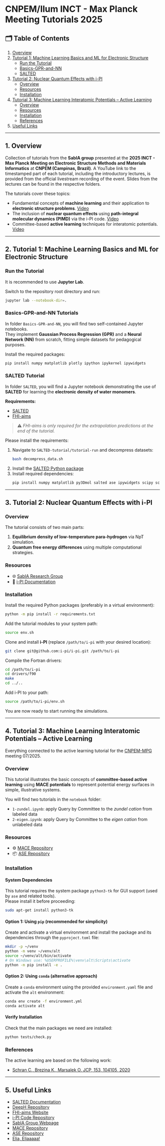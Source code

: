 # CNPEM/Ilum INCT - Max Planck Meeting Tutorials 2025

## 🗂️ Table of Contents

1. [Overview](#1-overview)
2. [Tutorial 1: Machine Learning Basics and ML for Electronic Structure](#2-tutorial-1-machine-learning-basics-and-ml-for-electronic-structure)
   - [Run the Tutorial](#run-the-tutorial)
   - [Basics-GPR-and-NN](#basics-gprandnn-tutorials)
   - [SALTED](#salted-tutorial)
3. [Tutorial 2: Nuclear Quantum Effects with i-PI](#3-tutorial-2-nuclear-quantum-effects-with-i-pi)
   - [Overview](#overview-1)
   - [Resources](#resources)
   - [Installation](#installation)
4. [Tutorial 3: Machine Learning Interatomic Potentials – Active Learning](#4-tutorial-3-machine-learning-interatomic-potentials--active-learning)
   - [Overview](#overview-2)
   - [Resources](#resources-1)
   - [Installation](#installation-1)
   - [References](#references-1)
5. [Useful Links](#5-references-and-links)

---

## 1. Overview

Collection of tutorials from the **SabIA group** presented at the **2025 INCT - Max Planck Meeting on Electronic Structure Methods and Materials Informatics** at **CNPEM (Campinas, Brazil)**. A YouTube link to the timestamped part of each tutorial, including the introductory lectures, is provided from the official livestream recording of the event. Slides from the lectures can be found in the respective folders.

The tutorials cover these topics:

- Fundamental concepts of **machine learning** and their application to **electronic structure problems**. [Video](https://www.youtube.com/watch?v=V9wDgLjeJoE&t=1s)
- The inclusion of **nuclear quantum effects** using **path-integral molecular dynamics (PIMD)** via the i-PI code. [Video](https://www.youtube.com/live/5TakNe0Yn4s?si=RXdVgpIzREhmNhuJ&t=5138)
- Committee-based **active learning** techniques for interatomic potentials. [Video](https://www.youtube.com/live/f_u3txNm5wc?si=MwUiH9qFrJjYzrHU&t=7040)

---

## 2. Tutorial 1: Machine Learning Basics and ML for Electronic Structure

### Run the Tutorial

It is recommended to use **Jupyter Lab**.

Switch to the repository root directory and run:
```bash
jupyter lab --notebook-dir=.
```

### Basics-GPR-and-NN Tutorials

In folder `Basics-GPR-and-NN`, you will find two self-contained Jupyter notebooks.  
They implement **Gaussian Process Regression (GPR)** and a **Neural Network (NN)** from scratch, fitting simple datasets for pedagogical purposes.

Install the required packages:

```bash
pip install numpy matplotlib plotly ipython ipykernel ipywidgets
```

### SALTED Tutorial

In folder `SALTED`, you will find a Jupyter notebook demonstrating the use of **SALTED** for learning the **electronic density of water monomers**.

**Requirements:**
- [SALTED](https://salted.readthedocs.io/en/latest/installation/)
- [FHI-aims](https://fhi-aims.org/get-the-code-menu/license-academia)

> ⚠️ *FHI-aims is only required for the extrapolation predictions at the end of the tutorial.*  

Please install the requirements:
1. Navigate to `SALTED-tutorial/tutorial-run` and decompress datasets:
   ```bash
   bash decompress_data.sh
   ```
2. Install the [SALTED Python package](https://github.com/andreagrisafi/SALTED)
3. Install required dependencies:
   ```bash
   pip install numpy matplotlib py3Dmol salted ase ipywidgets scipy scikit-learn h5py
   ```

---

## 3. Tutorial 2: Nuclear Quantum Effects with i-PI

### Overview

The tutorial consists of two main parts:
1. **Equilibrium density of low-temperature para-hydrogen** via NpT simulation.
2. **Quantum free energy differences** using multiple computational strategies.


### Resources

- 🌐 [SabIA Research Group](https://www.mpsd.mpg.de/research/groups/sabia)
- 📖 [i-PI Documentation](https://docs.ipi-code.org/)


### Installation

Install the required Python packages (preferably in a virtual environment):

```bash
python -m pip install -r requirements.txt
```

Add the tutorial modules to your system path:
```bash
source env.sh
```

Clone and install **i-PI** (replace `/path/to/i-pi` with your desired location):
```bash
git clone git@github.com:i-pi/i-pi.git /path/to/i-pi
```

Compile the Fortran drivers:
```bash
cd /path/to/i-pi
cd drivers/f90
make
cd ../..
```

Add i-PI to your path:
```bash
source /path/to/i-pi/env.sh
```

You are now ready to start running the simulations.

---

## 4. Tutorial 3: Machine Learning Interatomic Potentials – Active Learning

Everything connected to the active learning tutorial for the [CNPEM-MPG](https://pages.cnpem.br/ilum-maxplanck-meeting/) meeting 07/2025.

### Overview

This tutorial illustrates the basic concepts of **committee-based active learning** using **MACE potentials** to represent potential energy surfaces in simple, illustrative systems.

You will find two tutorials in the `notebook` folder:
- `1-zundel.ipynb`: apply Query by Committee to the *zundel cation* from labeled data
- `2-eigen.ipynb`: apply Query by Committee to the *eigen cation* from unlabeled data


### Resources

- ⚙️ [MACE Repository](https://github.com/ACEsuit/mace)
- 📦 [ASE Repository](https://gitlab.com/ase/ase)


### Installation

#### System Dependencies

This tutorial requires the system package `python3-tk` for GUI support (used by `ase` and related tools).  
Please install it before proceeding:

```bash
sudo apt-get install python3-tk
```

#### Option 1: Using `pip` (recommended for simplicity)

Create and activate a virtual environment and install the package and its dependencies through the `pyproject.toml` file:

```bash
mkdir -p ~/venv
python -m venv ~/venv/alt
source ~/venv/alt/bin/activate  
# On Windows use: %USERPROFILE%\venv\alt\Scripts\activate
python -m pip install -e .
```

#### Option 2: Using `conda` (alternative approach)

Create a `conda` environment using the provided `environment.yaml` file and activate the `alt` environment:

```bash
conda env create -f environment.yml
conda activate alt
```

#### Verify Installation

Check that the main packages we need are installed:

```bash
python tests/check.py
```

### References

The active learning are based on the following work:

- [Schran C., Brezina K., Marsalek O. JCP, 153, 104105, 2020](https://doi.org/10.1063/5.0016004)

---

## 5. Useful Links

- [SALTED Documentation](https://salted.readthedocs.io)
- [DeepH Repository](https://github.com/deeph-dev)
- [FHI-aims Website](https://fhi-aims.org)
- [i-PI Code Repository](https://github.com/i-pi/i-pi)
- [SabIA Group Webpage](https://www.mpsd.mpg.de/research/groups/sabia)
- [MACE Repository](https://github.com/ACEsuit/mace)
- [ASE Repository](https://gitlab.com/ase/ase)
- [Elia, Eliaaaaa!](https://www.youtube.com/clip/UgkxIIoxVQ6gTe0BnKlGReFWBo4DUQsdiSXa)
